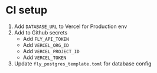 # CI setup

1. Add `DATABASE_URL` to Vercel for Production env
2. Add to Github secrets
   - Add `FLY_API_TOKEN`
   - Add `VERCEL_ORG_ID`
   - Add `VERCEL_PROJECT_ID`
   - Add `VERCEL_TOKEN`
3. Update `fly_postgres_template.toml` for database config

